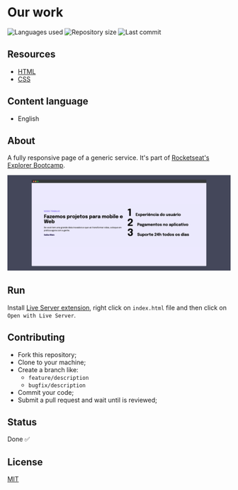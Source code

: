 # Our work

![Languages used](https://img.shields.io/github/languages/count/isadfrn/our-work?style=flat-square)
![Repository size](https://img.shields.io/github/repo-size/isadfrn/our-work?style=flat-square)
![Last commit](https://img.shields.io/github/last-commit/isadfrn/our-work?style=flat-square)

## Resources

- [HTML](https://developer.mozilla.org/pt-BR/docs/Web/HTML)
- [CSS](https://developer.mozilla.org/pt-BR/docs/Web/CSS)

## Content language

- English

## About

A fully responsive page of a generic service. It's part of [Rocketseat's Explorer Bootcamp](https://www.rocketseat.com.br/explorer).

![Demo page preview](./assets/img/demo.png)

## Run

Install [Live Server extension](https://marketplace.visualstudio.com/items?itemName=ritwickdey.LiveServer), right click on `index.html` file and then click on `Open with Live Server`.

## Contributing

- Fork this repository;
- Clone to your machine;
- Create a branch like:
  - `feature/description`
  - `bugfix/description`
- Commit your code;
- Submit a pull request and wait until is reviewed;

## Status

Done ✅

## License

[MIT](./LICENSE)

